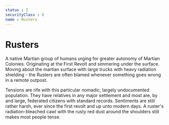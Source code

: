 ```yaml
---
status : 2
securityClass : 0
name : Rusters
---
```


# Rusters

A native Martian group of humans urging for greater autonomy of Martian Colonies. Originating at the First Revolt and simmering under the surface. Moving about the martian surface with large trucks with heavy radiation shielding - the Rusters are often blamed whenever something goes wrong in a remote outpost.

Tensions are rife with this particular nomadic, largely undocumented population. 
They have relatives in any major settlement and most are, by and large, federated citizens with standard records. Sentiments are still rather harsh, ever since the first revolt and up unto modern days. 
A ruster's radiation-bleached cawl with the rusty red dust around the shoulders still makes most people tense.
